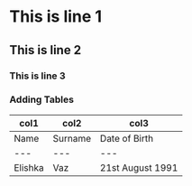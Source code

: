 # This is line 1

## This is line 2

### This is line 3

### Adding Tables
| col1 | col2 | col3 |
--- | --- | --- |
| Name | Surname | Date of Birth |
--- | --- | --- |
| Elishka | Vaz | 21st August 1991 |
